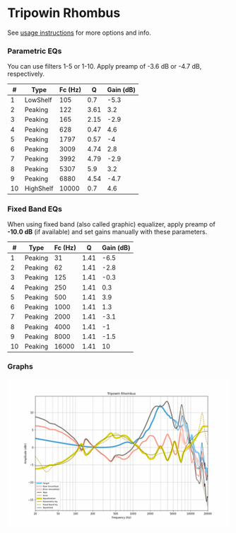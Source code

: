 # Tripowin Rhombus
See [usage instructions](https://github.com/jaakkopasanen/AutoEq#usage) for more options and info.

### Parametric EQs
You can use filters 1-5 or 1-10. Apply preamp of -3.6 dB or -4.7 dB, respectively.

|   # | Type      |   Fc (Hz) |    Q |   Gain (dB) |
|-----|-----------|-----------|------|-------------|
|   1 | LowShelf  |       105 | 0.7  |        -5.3 |
|   2 | Peaking   |       122 | 3.61 |         3.2 |
|   3 | Peaking   |       165 | 2.15 |        -2.9 |
|   4 | Peaking   |       628 | 0.47 |         4.6 |
|   5 | Peaking   |      1797 | 0.57 |        -4   |
|   6 | Peaking   |      3009 | 4.74 |         2.8 |
|   7 | Peaking   |      3992 | 4.79 |        -2.9 |
|   8 | Peaking   |      5307 | 5.9  |         3.2 |
|   9 | Peaking   |      6880 | 4.54 |        -4.7 |
|  10 | HighShelf |     10000 | 0.7  |         4.6 |

### Fixed Band EQs
When using fixed band (also called graphic) equalizer, apply preamp of **-10.0 dB** (if available) and set gains manually with these parameters.

|   # | Type    |   Fc (Hz) |    Q |   Gain (dB) |
|-----|---------|-----------|------|-------------|
|   1 | Peaking |        31 | 1.41 |        -6.5 |
|   2 | Peaking |        62 | 1.41 |        -2.8 |
|   3 | Peaking |       125 | 1.41 |        -0.3 |
|   4 | Peaking |       250 | 1.41 |         0.3 |
|   5 | Peaking |       500 | 1.41 |         3.9 |
|   6 | Peaking |      1000 | 1.41 |         1.3 |
|   7 | Peaking |      2000 | 1.41 |        -3.1 |
|   8 | Peaking |      4000 | 1.41 |        -1   |
|   9 | Peaking |      8000 | 1.41 |        -1.5 |
|  10 | Peaking |     16000 | 1.41 |        10   |

### Graphs
![](./Tripowin%20Rhombus.png)
